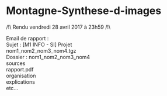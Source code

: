 # Montagne-Synthese-d-images

/!\ Rendu vendredi 28 avril 2017 à 23h59 /!\  

Email de rapport :  
  Sujet : [M1 INFO - SI] Projet  
  nom1_nom2_nom3_nom4.tgz  
    Dossier : nom1_nom2_nom3_nom4  
      sources  
      rapport.pdf  
         organisation  
         explications  
         etc...  

